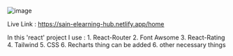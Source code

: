 ![image](https://github.com/user-attachments/assets/ddd1825b-6c8b-4985-a86d-be3e1d57ea22)

Live Link : https://sain-elearning-hub.netlify.app/home

In this 'react' project I use :
    1. React-Router
    2. Font Awsome
    3. React-Rating
    4. Tailwind
    5. CSS
    6. Recharts thing can be added
    6. other necessary things
